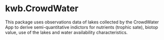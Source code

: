 # kwb.CrowdWater
This package uses observations data of lakes collected by the CrowdWater App to derive semi-quantitative indictors for nutrients (trophic sate), biotop value, use of the lakes and water availability characteristics.
